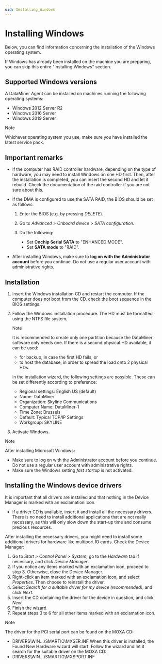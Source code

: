 ```yaml
---
uid: Installing_Windows
---
```


# Installing Windows

Below, you can find information concerning the installation of the Windows operating system.

If Windows has already been installed on the machine you are preparing, you can skip this entire "Installing Windows" section.

## Supported Windows versions

A DataMiner Agent can be installed on machines running the following operating systems:

- Windows 2012 Server R2
- Windows 2016 Server
- Windows 2019 Server

> [!NOTE]
> Whichever operating system you use, make sure you have installed the latest service pack.

## Important remarks

- If the computer has RAID controller hardware, depending on the type of hardware, you may need to install Windows on one HD first. Then, after the installation is completed, you can insert the second HD and let it rebuild. Check the documentation of the raid controller if you are not sure about this.

- If the DMA is configured to use the SATA RAID, the BIOS should be set as follows:

  1. Enter the BIOS (e.g. by pressing *DELETE*).
  1. Go to *Advanced* > *Onboard device* > *SATA configuration*.
  1. Do the following:

     - Set **Onchip Serial SATA** to "ENHANCED MODE".
     - Set **SATA mode** to "RAID".

- After installing Windows, make sure to **log on with the Administrator account** before you continue. Do not use a regular user account with administrative rights.

## Installation

1. Insert the Windows installation CD and restart the computer. If the computer does not boot from the CD, check the boot sequence in the BIOS settings.

1. Follow the Windows installation procedure. The HD must be formatted using the NTFS file system.

    > [!NOTE]
    > It is recommended to create only one partition because the DataMiner software only needs one. If there is a second physical HD available, it can be used:
    >
    > - for backup, in case the first HD fails, or
    > - to host the database, in order to spread the load onto 2 physical HDs.

    In the installation wizard, the following settings are possible. These can be set differently according to preference:

    - Regional settings: English US (default)
    - Name: DataMiner
    - Organization: Skyline Communications
    - Computer Name: DataMiner-1
    - Time Zone: Brussels
    - Default: Typical TCP/IP Settings
    - Workgroup: SKYLINE

1. Activate Windows.

> [!NOTE]
> After installing Microsoft Windows:
> - Make sure to log on with the Administrator account before you continue. Do not use a regular user account with administrative rights.
> - Make sure the Windows setting *fast startup* is not activated.

## Installing the Windows device drivers

It is important that all drivers are installed and that nothing in the Device Manager is marked with an exclamation icon.

- If a driver CD is available, insert it and install all the necessary drivers. There is no need to install additional applications that are not really necessary,
as this will only slow down the start-up time and consume precious resources.

After installing the necessary drivers, you might need to install some additional drivers for hardware like multiport IO cards. Check the Device Manager:

1. Go to *Start > Control Panel > System*, go to the *Hardware* tab if necessary, and click *Device Manager*.
1. If you notice any items marked with an exclamation icon, proceed to step 3. Otherwise, close the Device Manager.
1. Right-click an item marked with an exclamation icon, and select *Properties*. Then choose to reinstall the driver.
1. Select *Search for a suitable driver for my device (recommended)*, and click *Next*.
1. Insert the CD containing the driver for the device in question, and click *Next*.
1. Finish the wizard.
1. Repeat steps 3 to 6 for all other items marked with an exclamation icon.

> [!NOTE]
> The driver for the PCI serial port can be found on the MOXA CD:
> - DRIVERS\WIN...\SMARTIO\MXSER.INF
> When this driver is installed, the Found New Hardware wizard will start. Follow the wizard and let it search for the suitable driver on the MOXA CD:
> - DRIVERS\WIN...\SMARTIO\MXSPORT.INF
